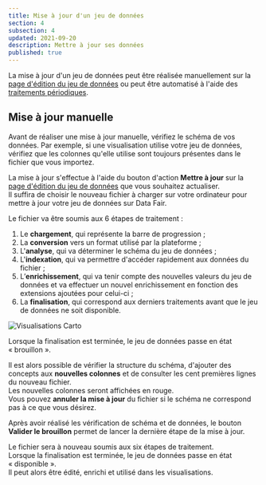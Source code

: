 ```yaml
---
title: Mise à jour d'un jeu de données
section: 4
subsection: 4
updated: 2021-09-20
description: Mettre à jour ses données
published: true
---
```


La mise à jour d'un jeu de données peut être réalisée manuellement sur la [page d'édition du jeu de données](./user-guide-backoffice/edition-dataset) ou peut être automatisé à l'aide des [traitements périodiques](./user-guide-backoffice/processing).

## Mise à jour manuelle

Avant de réaliser une mise à jour manuelle, vérifiez le schéma de vos données. Par exemple, si une visualisation utilise votre jeu de données, vérifiez que les colonnes qu'elle utilise sont toujours présentes dans le fichier que vous importez.

La mise à jour s'effectue à l'aide du bouton d'action **Mettre à jour** sur la [page d'édition du jeu de données](./user-guide-backoffice/edition-dataset) que vous souhaitez actualiser.  
Il suffira de choisir le nouveau fichier à charger sur votre ordinateur pour mettre à jour votre jeu de données sur Data&nbsp;Fair.


Le fichier va être soumis aux 6 étapes de traitement&nbsp;:

1. Le **chargement**, qui représente la barre de progression&nbsp;;
2. La **conversion** vers un format utilisé par la plateforme&nbsp;;
3. L'**analyse**, qui va déterminer le schéma du jeu de données&nbsp;;
4. L'**indexation**, qui va permettre d'accéder rapidement aux données du fichier&nbsp;;
5. L’**enrichissement**, qui va tenir compte des nouvelles valeurs du jeu de données et va effectuer un nouvel enrichissement en fonction des extensions ajoutées pour celui-ci&nbsp;;  
6. La **finalisation**, qui correspond aux derniers traitements avant que le jeu de données ne soit disponible.

<p>
</p>

![Visualisations Carto](./images/user-guide-backoffice/update.png)

Lorsque la finalisation est terminée, le jeu de données passe en état &laquo;&nbsp;brouillon&nbsp;&raquo;.  

Il est alors possible de vérifier la structure du schéma, d'ajouter des concepts aux **nouvelles colonnes** et de consulter les cent premières lignes du nouveau fichier.  
Les nouvelles colonnes seront affichées en rouge.  
Vous pouvez **annuler la mise à jour** du fichier si le schéma ne correspond pas à ce que vous désirez.

Après avoir réalisé les vérification de schéma et de données, le bouton **Valider le brouillon** permet de lancer la dernière étape de la mise à jour.

Le fichier sera à nouveau soumis aux six étapes de traitement.  
Lorsque la finalisation est terminée, le jeu de données passe en état &laquo;&nbsp;disponible&nbsp;&raquo;.  
Il peut alors être édité, enrichi et utilisé dans les visualisations.
